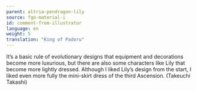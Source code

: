 ```yaml
---
parent: altria-pendragon-lily
source: fgo-material-i
id: comment-from-illustrator
language: en
weight: 5
translation: "King of Padoru"
---
```


It’s a basic rule of evolutionary designs that equipment and decorations become more luxurious, but there are also some characters like Lily that become more lightly dressed.
Although I liked Lily’s design from the start, I liked even more fully the mini-skirt dress of the third Ascension. (Takeuchi Takashi)
